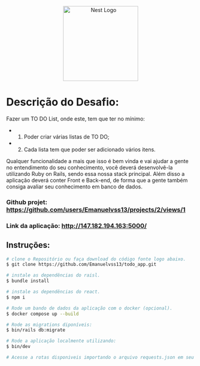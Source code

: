<p align="center">
  <a href="https://rubyonrails.org/" target="blank"><img src="https://logowik.com/content/uploads/images/rails5177.logowik.com.webp" width="200" alt="Nest Logo" /></a>
</p>

# Descrição do Desafio:
Fazer um TO DO List, onde este, tem que ter no mínimo:
 - 1) Poder criar várias listas de TO DO;
 - 2) Cada lista tem que poder ser adicionado vários itens.

Qualquer funcionalidade a mais que isso é bem vinda e vai ajudar a gente no entendimento do seu conhecimento, você deverá desenvolvê-la utilizando Ruby on Rails, sendo essa nossa stack principal.
Além disso a aplicação deverá conter Front e Back-end, de forma que a gente também consiga avaliar seu conhecimento em banco de dados.

### Github projet: https://github.com/users/Emanuelvss13/projects/2/views/1

### Link da aplicação: http://147.182.194.163:5000/

## Instruções:
 
```bash
# clone o Repositório ou faça download do código fonte logo abaixo.
$ git clone https://github.com/Emanuelvss13/todo_app.git

# instale as dependências do raisl.
$ bundle install

# instale as dependências do react.
$ npm i

# Rode um bando de dados da aplicação com o docker (opcional).
$ docker compose up --build

# Rode as migrations diponíveis:
$ bin/rails db:migrate

# Rode a aplicação localmente utilizando:
$ bin/dev

# Acesse a rotas disponiveis importando o arquivo requests.json em seu insomnia.
```
